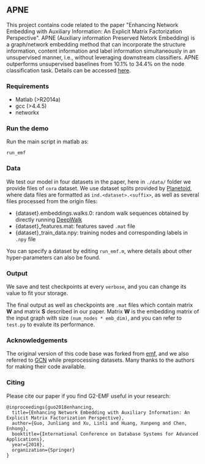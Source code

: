 ## APNE
This project contains code related to the paper "Enhancing Network Embedding with Auxiliary Information: An Explicit Matrix Factorization Perspective".
APNE (Auxiliary information Preserved Netork Embedding) is a graph/network embedding method that can incorporate the structure information,
content information and label information simultaneously in an unsupervised manner, i.e.,
without leveraging downstream classifiers.
APNE outperforms unsupervised baselines from 10.1% to 34.4% on the node classification task.
Details can be accessed [here](https://arxiv.org/abs/1711.04094).

### Requirements

* Matlab (>R2014a)
* gcc (>4.4.5)
* networkx

### Run the demo

Run the main script in matlab as:
```
run_emf
```

### Data

We test our model in four datasets in the paper, here in `./data/` folder we provide
files of `cora` dataset.
We use dataset splits provided by [Planetoid](https://github.com/kimiyoung/planetoid),
where data files are formatted as `ind.<dataset>.<suffix>`,
as well as several files processed from the origin files:
* {dataset}.embeddings.walks.0: random walk sequences obtained by directly running [DeepWalk](https://github.com/phanein/deepwalk)
* {dataset}_features.mat: features saved `.mat` file
* {dataset}_train_data.npy: training nodes and corresponding labels in `.npy` file

You can specify a dataset by editing `run_emf.m`, where details about other hyper-parameters
can also be found.

### Output

We save and test checkpoints at every `verbose`, and you
can change its value to fit your storage.

The final output as well as checkpoints are `.mat` files which
contain matrix **W** and matrix **S** described in our paper.
Matrix **W** is the embedding matrix of the input graph with size
`(num_nodes * emb_dim)`, and you can refer to `test.py`
to evalute its performance.

### Acknowledgements

The original version of this code base was forked from [emf](https://github.com/etali/emf),
and we also referred to [GCN](https://github.com/tkipf/gcn)
while preprocessing datasets. Many thanks to the authors for making their code available.

### Citing

Please cite our paper if you find G2-EMF useful in your research:
```
@inproceedings{guo2018enhancing,
  title={Enhancing Network Embedding with Auxiliary Information: An Explicit Matrix Factorization Perspective},
  author={Guo, Junliang and Xu, Linli and Huang, Xunpeng and Chen, Enhong},
  booktitle={International Conference on Database Systems for Advanced Applications},
  year={2018},
  organization={Springer}
}
```
